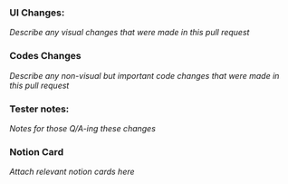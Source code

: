 ### UI Changes:
*Describe any visual changes that were made in this pull request*

### Codes Changes
*Describe any non-visual but important code changes that were made in this pull request*

### Tester notes:
*Notes for those Q/A-ing these changes*

### Notion Card
*Attach relevant notion cards here*
